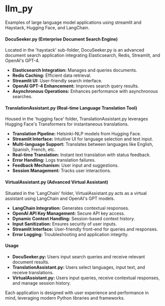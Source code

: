# llm_py
 Examples of large language model applications using streamlit and Haystack, Hugging Face, and LangChain.

#### DocuSeeker.py (Enterprise Document Search Engine)
Located in the 'haystack' sub-folder, DocuSeeker.py is an advanced document search application integrating Elasticsearch, Redis, Streamlit, and OpenAI's GPT-4.
- **Elasticsearch Integration:** Manages and queries documents.
- **Redis Caching:** Efficient data retrieval.
- **Streamlit UI:** User-friendly search interface.
- **OpenAI GPT-4 Enhancement:** Improves search query results.
- **Asynchronous Operations:** Enhances performance with asynchronous searches.

#### TranslationAssistant.py (Real-time Language Translation Tool)
Housed in the 'hugging face' folder, TranslationAssistant.py leverages Hugging Face's Transformers for instantaneous translations.
- **Translation Pipeline:** Helsinki-NLP models from Hugging Face.
- **Streamlit Interface:** Intuitive UI for language selection and text input.
- **Multi-language Support:** Translates between languages like English, Spanish, French, etc.
- **Real-time Translation:** Instant text translation with status feedback.
- **Error Handling:** Logs translation failures.
- **Feedback Mechanism:** User input and suggestions.
- **Session Management:** Tracks user interactions.

#### VirtualAssistant.py (Advanced Virtual Assistant)
Situated in the 'LangChain' folder, VirtualAssistant.py acts as a virtual assistant using LangChain and OpenAI's GPT models.
- **LangChain Integration:** Generates contextual responses.
- **OpenAI API Key Management:** Secure API key access.
- **Dynamic Context Handling:** Session-based context history.
- **Input Sanitization:** Ensures security of user inputs.
- **Streamlit Interface:** User-friendly front-end for queries and responses.
- **Error Logging:** Troubleshooting and application integrity.

#### Usage
- **DocuSeeker.py:** Users input search queries and receive relevant document results.
- **TranslationAssistant.py:** Users select languages, input text, and receive translations.
- **VirtualAssistant.py:** Users input queries, receive contextual responses, and manage session history.

Each application is designed with user experience and performance in mind, leveraging modern Python libraries and frameworks.
